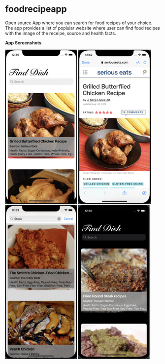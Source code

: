 # foodrecipeapp
Open source App where you can search for food recipes of your choice.
The app provides a list of poplular website where user can find food recipes with the image of the receipe, source and health facts.

**App Screenshots**

<img src="Images/Food Recipe 1.png" height="500"> <img src="Images/Food Recipe 2.png" height="500"> <img src="Images/Food Recipe 3.png" height="500"> <img src="Images/Food Recipe 4.png" height="500">
